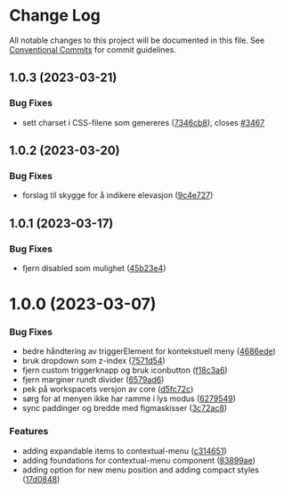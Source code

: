 # Change Log

All notable changes to this project will be documented in this file.
See [Conventional Commits](https://conventionalcommits.org) for commit guidelines.

## 1.0.3 (2023-03-21)

### Bug Fixes

- sett charset i CSS-filene som genereres ([7346cb8](https://github.com/fremtind/jokul/commit/7346cb8644dd4b99bf0ae4d11c78a967b7b01618)), closes [#3467](https://github.com/fremtind/jokul/issues/3467)

## 1.0.2 (2023-03-20)

### Bug Fixes

- forslag til skygge for å indikere elevasjon ([9c4e727](https://github.com/fremtind/jokul/commit/9c4e7275f52586dd2fb82062f81316b1a75991ae))

## 1.0.1 (2023-03-17)

### Bug Fixes

- fjern disabled som mulighet ([45b23e4](https://github.com/fremtind/jokul/commit/45b23e49aabc668a010a0a5266349cc42f2a165f))

# 1.0.0 (2023-03-07)

### Bug Fixes

- bedre håndtering av triggerElement for kontekstuell meny ([4686ede](https://github.com/fremtind/jokul/commit/4686ede5ba9483239e99ffeda995241899743a93))
- bruk dropdown som z-index ([7571d54](https://github.com/fremtind/jokul/commit/7571d5441f9258b682689cc2b6ccec0b74a21dde))
- fjern custom triggerknapp og bruk iconbutton ([f18c3a6](https://github.com/fremtind/jokul/commit/f18c3a672777805d8064f952e5b9a5bf6a9f1b5e))
- fjern marginer rundt divider ([6579ad6](https://github.com/fremtind/jokul/commit/6579ad6ded7b89bc02f6b5a1e316ab780d7f305d))
- pek på workspacets versjon av core ([d5fc72c](https://github.com/fremtind/jokul/commit/d5fc72c5bdb67f3c68d39f2908b2d3d1b9c44a13))
- sørg for at menyen ikke har ramme i lys modus ([6279549](https://github.com/fremtind/jokul/commit/62795493edc3953946d2e45738a1c049e859ef1a))
- sync paddinger og bredde med figmaskisser ([3c72ac8](https://github.com/fremtind/jokul/commit/3c72ac887e63592d21f18df9c486c144e1eb866d))

### Features

- adding expandable items to contextual-menu ([c314651](https://github.com/fremtind/jokul/commit/c3146514dc79fb621f789aa67bfbdde190e2736b))
- adding foundations for contextual-menu component ([83899ae](https://github.com/fremtind/jokul/commit/83899ae3dd5f5d79d2cc7f8138ae721446d03be9))
- adding option for new menu position and adding compact styles ([17d0848](https://github.com/fremtind/jokul/commit/17d08481bdf46afff1c635112932a01a7f6eb192))
